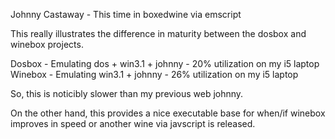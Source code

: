 Johnny Castaway - This time in boxedwine via emscript

This really illustrates the difference in maturity between the dosbox and winebox projects. 

Dosbox - Emulating dos + win3.1 + johnny - 20% utilization on my i5 laptop
Winebox - Emulating win3.1 + johnny - 26% utilization on my i5 laptop

So, this is noticibly slower than my previous web johnny.

On the other hand, this provides a nice executable base for when/if winebox improves in speed or another wine via javscript is released. 

